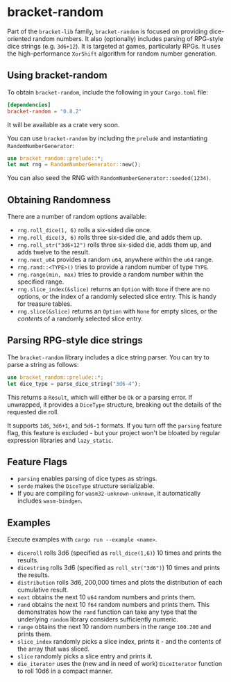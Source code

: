 # bracket-random

Part of the `bracket-lib` family, `bracket-random` is focused on providing dice-oriented random numbers. It also (optionally) includes parsing of RPG-style dice strings (e.g. `3d6+12`). It is targeted at games, particularly RPGs. It uses the high-performance `XorShift` algorithm for random number generation.

## Using bracket-random

To obtain `bracket-random`, include the following in your `Cargo.toml` file:

```toml
[dependencies]
bracket-random = "0.8.2"
```

It will be available as a crate very soon.

You can use `bracket-random` by including the `prelude` and instantiating `RandomNumberGenerator`:

```rust
use bracket_random::prelude::*;
let mut rng = RandomNumberGenerator::new();
```

You can also seed the RNG with `RandomNumberGenerator::seeded(1234)`.

## Obtaining Randomness

There are a number of random options available:

* `rng.roll_dice(1, 6)` rolls a six-sided die once.
* `rng.roll_dice(3, 6)` rolls three six-sided die, and adds them up.
* `rng.roll_str("3d6+12")` rolls three six-sided die, adds them up, and adds twelve to the result.
* `rng.next_u64` provides a random `u64`, anywhere within the `u64` range.
* `rng.rand::<TYPE>()` tries to provide a random number of type `TYPE`.
* `rng.range(min, max)` tries to provide a random number within the specified range.
* `rng.slice_index(&slice)` returns an `Option` with `None` if there are no options, or the index of a randomly selected slice entry. This is handy for treasure tables.
* `rng.slice(&slice)` returns an `Option` with `None` for empty slices, or the *contents* of a randomly selected slice entry.

## Parsing RPG-style dice strings

The `bracket-random` library includes a dice string parser. You can try to parse a string as follows:

```rust
use bracket_random::prelude::*;
let dice_type = parse_dice_string("3d6-4");
```

This returns a `Result`, which will either be `Ok` or a parsing error. If unwrapped, it provides a `DiceType` structure, breaking out the details of the requested die roll.

It supports `1d6`, `3d6+1`, and `5d6-1` formats. If you turn off the `parsing` feature flag, this feature is excluded - but your project won't be bloated by regular expression libraries and `lazy_static`.

## Feature Flags

* `parsing` enables parsing of dice types as strings.
* `serde` makes the `DiceType` structure serializable.
* If you are compiling for `wasm32-unknown-unknown`, it automatically includes `wasm-bindgen`.

## Examples

Execute examples with `cargo run --example <name>`.

* `diceroll` rolls 3d6 (specified as `roll_dice(1,6)`) 10 times and prints the results.
* `dicestring` rolls 3d6 (specified as `roll_str("3d6")`) 10 times and prints the results.
* `distribution` rolls 3d6, 200,000 times and plots the distribution of each cumulative result.
* `next` obtains the next 10 `u64` random numbers and prints them.
* `rand` obtains the next 10 `f64` random numbers and prints them. This demonstrates how the `rand` function can take any type that the underlying `random` library considers sufficiently numeric.
* `range` obtains the next 10 random numbers in the range `100.200` and prints them.
* `slice_index` randomly picks a slice index, prints it - and the contents of the array that was sliced.
* `slice` randomly picks a slice entry and prints it.
* `die_iterator` uses the (new and in need of work) `DiceIterator` function to roll 10d6 in a compact manner.
